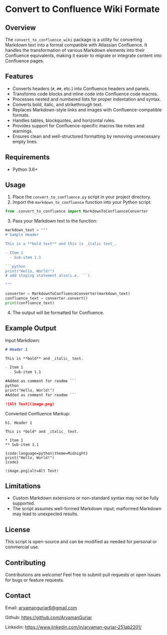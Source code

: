 # Convert to Confluence Wiki Formate

## Overview

The `convert_to_confluence_wiki` package is a utility for converting Markdown text into a format compatible with Atlassian Confluence. It handles the transformation of various Markdown elements into their Confluence equivalents, making it easier to migrate or integrate content into Confluence pages.

## Features

- Converts headers (`#`, `##`, etc.) into Confluence headers and panels.
- Transforms code blocks and inline code into Confluence code macros.
- Processes nested and numbered lists for proper indentation and syntax.
- Converts bold, italic, and strikethrough text.
- Replaces Markdown-style links and images with Confluence-compatible formats.
- Handles tables, blockquotes, and horizontal rules.
- Provides support for Confluence-specific macros like notes and warnings.
- Ensures clean and well-structured formatting by removing unnecessary empty lines.

## Requirements

- Python 3.6+

## Usage

1. Place the `convert_to_confluence.py` script in your project directory.
2. Import the `markdown_to_confluence` function into your Python script:

```python
from .convert_to_confluence import MarkdownToConfluenceConverter
```

3. Pass your Markdown text to the function:

```python
markdown_text = """
# Sample Header

This is a **bold text** and this is _italic text_.

- Item 1
  - Sub-item 1.1

```python
print("Hello, World!")
# add stoping statement also(i.e. ```)

"""

converter = MarkdownToConfluenceConverter(markdown_text)
confluence_text = converter.convert()
print(confluence_text)
```

4. The output will be formatted for Confluence.

## Example Output

Input Markdown:

```markdown
# Header 1

This is **bold** and _italic_ text.

- Item 1
  - Sub-item 1.1

#Added as comment for readme ```
python
print("Hello, World!")
#Added as comment for readme ```

![Alt Text](image.png)
```

Converted Confluence Markup:

```
h1. Header 1

This is *bold* and _italic_ text.

* Item 1
** Sub-item 1.1

{code:language=python|theme=Midnight}
print("Hello, World!")
{code}

!image.png|alt=Alt Text!
```


## Limitations

- Custom Markdown extensions or non-standard syntax may not be fully supported.
- The script assumes well-formed Markdown input; malformed Markdown may lead to unexpected results.

## License

This script is open-source and can be modified as needed for personal or commercial use.

## Contributing

Contributions are welcome! Feel free to submit pull requests or open issues for bugs or feature requests.

## Contact
Email: aryamangurjar6@gmail.com

Github: https://github.com/AryamanGurjar

Linkedin: https://www.linkedin.com/in/aryaman-gurjar-251ab2201/


